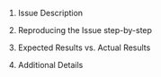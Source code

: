<!--
Thanks for taking time to report an issue. Please try to:

* Be precise: describe expected results vs. actual results
* Be clear: explain how to reproduce the problem, step by step
* Include only one problem per report
* Include details about your setup/system/os where possible

This section will NOT appear in your Issue report!
-->


1. Issue Description

2. Reproducing the Issue step-by-step

3. Expected Results vs. Actual Results

4. Additional Details

